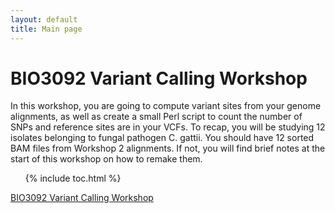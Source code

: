 ```yaml
---
layout: default
title: Main page
---
```


# BIO3092 Variant Calling Workshop

In this workshop, you are going to compute variant sites from your genome alignments, as well as create a small Perl script to count the number of SNPs and reference sites are in your VCFs. To recap, you will be studying 12 isolates belonging to fungal pathogen C. gattii. You should have 12 sorted BAM files from Workshop 2 alignments. If not, you will find brief notes at the start of this workshop on how to remake them. 

<ol>
{% include toc.html %}
</ol>

[BIO3092 Variant Calling Workshop](/doc/Workshop-3-RF-Variant-Calling-in-Cryptococcus-gattii.html)
